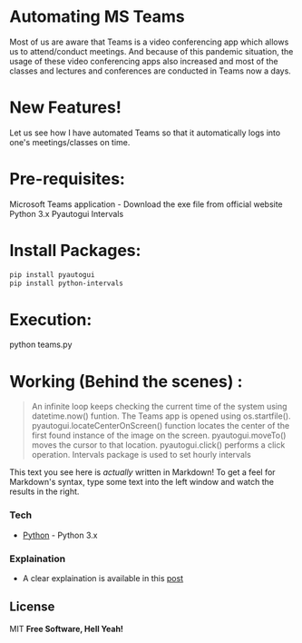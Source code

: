 # Automating MS Teams

Most of us are aware that Teams is a video conferencing app which allows us to attend/conduct meetings. And because of this pandemic situation, the usage of these video conferencing apps also increased and most of the classes and lectures and conferences are conducted in Teams now a days.

# New Features!

  Let us see how I have automated Teams so that it automatically logs into one's meetings/classes on time.

# Pre-requisites:
Microsoft Teams application - Download the exe file from official website
Python 3.x
Pyautogui
Intervals

# Install Packages:
```sh
pip install pyautogui
pip install python-intervals
```

# Execution:
python teams.py

# Working (Behind the scenes) :
> An infinite loop keeps checking the current time of the system using datetime.now() funtion.
> The Teams app is opened using os.startfile().
> pyautogui.locateCenterOnScreen() function locates the center of the first found instance of the image on the screen.
> pyautogui.moveTo() moves the cursor to that location.
> pyautogui.click() performs a click operation.
> Intervals package is used to set hourly intervals

This text you see here is *actually* written in Markdown! To get a feel for Markdown's syntax, type some text into the left window and watch the results in the right.

### Tech

* [Python](https://www.python.org/) - Python 3.x


### Explaination

 - A clear explaination is available in this  [post](https://dev.to/chitturiarunkrishna/automating-ms-teams-43n6)

License
----
MIT
**Free Software, Hell Yeah!**
